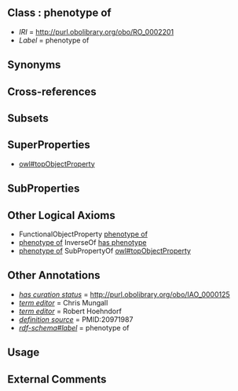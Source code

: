 
## Class : phenotype of

 * *IRI* = http://purl.obolibrary.org/obo/RO_0002201
 * *Label* = phenotype of

## Synonyms


## Cross-references


## Subsets


## SuperProperties

 * [owl#topObjectProperty](../../ty/owl#topObjectProperty.md)

## SubProperties


## Other Logical Axioms

 * FunctionalObjectProperty [phenotype of](../../RO/01/RO_0002201.md)
 * [phenotype of](../../RO/01/RO_0002201.md) InverseOf [has phenotype](../../RO/00/RO_0002200.md)
 * [phenotype of](../../RO/01/RO_0002201.md) SubPropertyOf [owl#topObjectProperty](../../ty/owl#topObjectProperty.md)

## Other Annotations

 * *[has curation status](../../IAO/14/IAO_0000114.md)* = http://purl.obolibrary.org/obo/IAO_0000125
 * *[term editor](../../IAO/17/IAO_0000117.md)* = Chris Mungall
 * *[term editor](../../IAO/17/IAO_0000117.md)* = Robert Hoehndorf
 * *[definition source](../../IAO/19/IAO_0000119.md)* = PMID:20971987
 * *[rdf-schema#label](../../el/rdf-schema#label.md)* = phenotype of

## Usage


## External Comments

